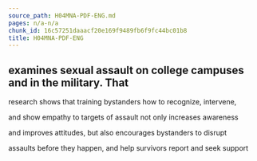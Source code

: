 ```yaml
---
source_path: H04MNA-PDF-ENG.md
pages: n/a-n/a
chunk_id: 16c57251daaacf20e169f9489fb6f9fc44bc01b8
title: H04MNA-PDF-ENG
---
```

## examines sexual assault on college campuses and in the military. That

research shows that training bystanders how to recognize, intervene,

and show empathy to targets of assault not only increases awareness

and improves attitudes, but also encourages bystanders to disrupt

assaults before they happen, and help survivors report and seek support
